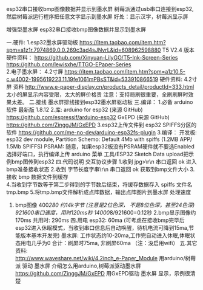 esp32串口接收bmp图像数据并显示到墨水屏
树莓派通过usb串口连接到esp32, 然后树莓派运行程序把任意文字显示到墨水屏
好处：显示汉字，树莓派显示屏


 增强型墨水屏
  esp32串口接收bmp图像数据并显示到墨水屏
  
  一.硬件:
  1.esp32墨水屏驱动板
         https://item.taobao.com/item.htm?spm=a1z1r.7974869.0.0.269c3ad4sJNvrL&id=608962598880
         T5 V2.4 版本       
     硬件资料：
         https://github.com/Xinyuan-LilyGO/T5-Ink-Screen-Series
         https://github.com/lewisxhe/TTGO-EPaper-Series       
  2.电子墨水屏：
     4.2寸屏
         https://item.taobao.com/item.htm?spm=a1z10.5-c.w4002-1995619223.11.19fe1061mPBsST&id=533910866519
     硬件资料:
         4.2寸屏 资料
         http://www.e-paper-display.cn/products_detail/productId=333.html
     太小的屏显示内容受限，太大的屏价格贵
     注意：支持局刷很重要，全刷刷屏时效果太差。
  二.接线
     墨水屏排线接到esp32墨水屏驱动板
  三.编译：
  1.必备 arduino 软件 最新版 1.8.12
  2.库:  arduino for esp32 (来源 GitHub)
         https://github.com/espressif/arduino-esp32
         GxEPD (来源 GitHub)
         https://github.com/ZinggJM/GxEPD
  3.esp32上传文件到 esp32 SPIFFS分区的软件
         https://github.com/me-no-dev/arduino-esp32fs-plugin
  3.编译： 
         开发板: esp32 dev module,
         Partition Schemo: Default 4Mb with spiffs (1.2MB APP/ 1.5Mb SPIFFS)
         PSRAM: 随意，如果esp32板没有PSRAM硬件就不要选Enabled
         选择好端口，执行编译上传
         arduino 菜单 工具/ESP32 Sketch Data upload把示例bmp图传到esp32
  四.代码说明
  交互协议步骤
  1.收到 jpg>\r\n   串口返回 ok 进入bmp准备接收状态
  2.收到 字节长度字串\r\n 串口返回 ok 获取到bmp文件大小
  3.接收 bmp 数据文件到缓存  
  4.当收到字节数等于第二步得到的字节数后结束，将缓存数据存入 spiffs 文件名tmp.bmp
  5.将tmp.bmp文件解析成点阵数据，输出点阵图片到墨水屏
  处理速度
  1. bmp图像 400*280 约14k字节 (注意是2位色深， 不是8位色深，甚至24色深)
     921600串口速度，用时120ms秒   14000*8/921600=0.12秒
  2.bmp显示图像约170ms
  共用时: 290ms
  四.用电
  esp32: 60ma (可考虑在接收bmp完毕后esp32进入休眠模式，当收到串口信息后自动唤醒，待机电流可降到15ma,节能版本基本开发完)
  墨水屏: 工作状态约10-20ma,工作完自动进入休眠,体眠状态用电几乎为0
  合计：刷屏时75ma, 非刷屏60ma （注：没启用wifi）
  五.其它资料:           
     http://www.waveshare.net/wiki/4.2inch_e-Paper_Module 
     用arduino/树莓派 驱动 墨水屏 介绍怎么用arduino,树莓派驱动墨水屏
     https://github.com/ZinggJM/GxEPD
     用GxEPD驱动 墨水屏 显示，示例很清楚
